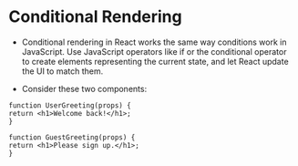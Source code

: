 # Conditional Rendering

- Conditional rendering in React works the same way conditions work in JavaScript. Use JavaScript operators like if or the conditional operator to create elements representing the current state, and let React update the UI to match them.

- Consider these two components:

```
function UserGreeting(props) {
return <h1>Welcome back!</h1>;
}
```

```
function GuestGreeting(props) {
return <h1>Please sign up.</h1>;
}
```

